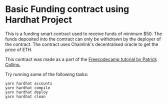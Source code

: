 # Basic Funding contract using Hardhat Project
 
 This is a funding smart contract used to receive funds of minimum $50. The funds deposited into the contract can only be withdrawn by the deployer of the contract. The contract uses Chainlink's decentralised oracle to get the price of ETH.
 
 This contract was made as a part of the [Freecodecamp tutorial by Patrick Collins.](https://www.youtube.com/watch?v=gyMwXuJrbJQ)

Try running some of the following tasks:

```shell
yarn hardhat accounts
yarn hardhat compile
yarn hardhat deploy
yarn hardhat clean

```

